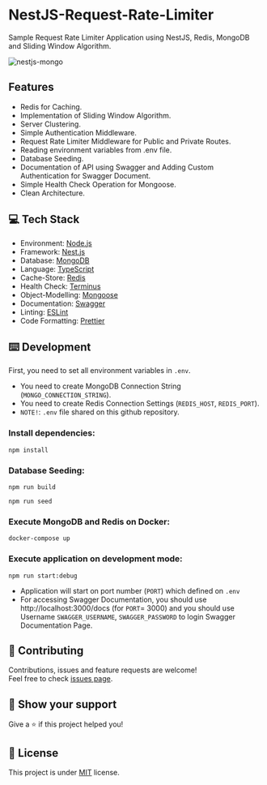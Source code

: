 # NestJS-Request-Rate-Limiter
Sample Request Rate Limiter Application using NestJS, Redis, MongoDB and Sliding Window Algorithm.

![nestjs-mongo](https://github.com/mehmetnuribolat/User-Auth-Service-NestJS/assets/145845943/697c57c4-9e28-4db5-96b8-f5924ee66b02)

## Features
- Redis for Caching.
- Implementation of Sliding Window Algorithm.
- Server Clustering.
- Simple Authentication Middleware.
- Request Rate Limiter Middleware for Public and Private Routes.
- Reading environment variables from .env file.
- Database Seeding.
- Documentation of API using Swagger and Adding Custom Authentication for Swagger Document.
- Simple Health Check Operation for Mongoose.
- Clean Architecture.

## 💻 Tech Stack

- Environment: [Node.js](https://nodejs.org/)
- Framework: [Nest.js](https://nestjs.com/)
- Database: [MongoDB](https://www.mongodb.com/)
- Language: [TypeScript](https://www.typescriptlang.org/)
- Cache-Store: [Redis](https://redis.io/)
- Health Check: [Terminus](https://github.com/nestjs/terminus)
- Object-Modelling: [Mongoose](https://mongoosejs.com/)
- Documentation: [Swagger](https://swagger.io/)
- Linting: [ESLint](https://eslint.org/)
- Code Formatting: [Prettier](https://prettier.io/)

## ⌨️ Development

First, you need to set all environment variables in `.env`. 
- You need to create MongoDB Connection String (`MONGO_CONNECTION_STRING`).
- You need to create Redis Connection Settings (`REDIS_HOST`, `REDIS_PORT`).
- `NOTE!`: `.env` file shared on this github repository.

### Install dependencies:

```
npm install
```

### Database Seeding:

```
npm run build
```
```
npm run seed
```
### Execute MongoDB and Redis on Docker:

```
docker-compose up
```

### Execute application on development mode:

```
npm run start:debug
```

- Application will start on port number (`PORT`) which defined on `.env`
- For accessing Swagger Documentation, you should use http://localhost:3000/docs (for `PORT`= 3000) and you should use Username `SWAGGER_USERNAME`, `SWAGGER_PASSWORD` to login Swagger Documentation Page.

## 🤝 Contributing

Contributions, issues and feature requests are welcome!<br />Feel free to check [issues page](https://github.com/mehmetnuribolat/NestJS-Request-Rate-Limiter/issues).

## :pray: Show your support

Give a ⭐️ if this project helped you!

## 📝 License

This project is under [MIT](https://github.com/mehmetnuribolat/NestJS-Request-Rate-Limiter/blob/main/LICENSE) license.

